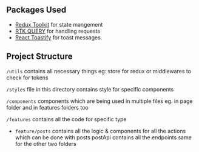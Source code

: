 ## Packages Used 
* [Redux Toolkit](https://redux-toolkit.js.org/) for state mangement
* [RTK QUERY](https://redux-toolkit.js.org/rtk-query/overview) for handling requests 
* [React Toastify](https://www.npmjs.com/package/react-toastify) for toast messages. 

## Project Structure
`/utils` contains all necessary things eg: store for redux or middlewares to check for tokens 

`/styles` file in this directory contains style for specific components

`/components` components which are being used in multiple files eg. in page folder and in features folders too 

`/features` contains all the code for specific type

* `feature/posts` contains all the logic & components for all the actions which can be done with posts postApi contains all the endpoints same for the other two folders 
